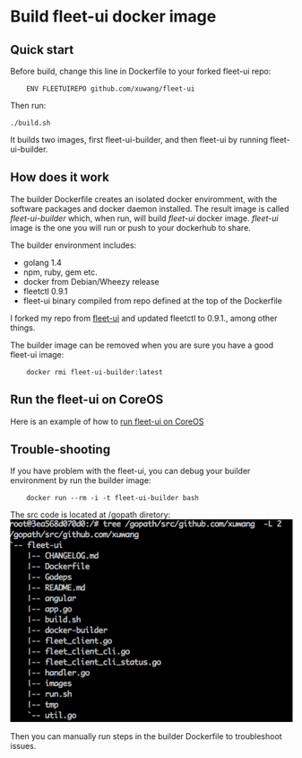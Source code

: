 # Build fleet-ui docker image

## Quick start

Before build, change this line in Dockerfile to your forked fleet-ui repo:

        ENV FLEETUIREPO github.com/xuwang/fleet-ui

Then run:

	./build.sh

It builds two images, first fleet-ui-builder, and then fleet-ui by running fleet-ui-builder.

## How does it work

The builder Dockerfile creates an isolated docker enviromment, with the software packages and docker daemon installed. The result 
image is called _fleet-ui-builder_ which, when run, will build _fleet-ui_ docker image. _fleet-ui_ image is the one you will run or
push to your dockerhub to share. 

The builder environment includes:

* golang 1.4
* npm, ruby, gem etc.
* docker from Debian/Wheezy release
* fleetctl 0.9.1 
* fleet-ui binary compiled from repo defined at the top of the Dockerfile

I forked my repo from [fleet-ui](https://github.com/purpleworks/fleet-ui.git) and updated fleetctl to 0.9.1., among other things.

The builder image can be removed when you are sure you have a good fleet-ui image: 

        docker rmi fleet-ui-builder:latest

## Run the fleet-ui on CoreOS

Here is an example of how to [run fleet-ui on CoreOS](https://github.com/xuwang/coreos-docker-dev/blob/master/README-fleet-ui.md)
## Trouble-shooting

If you have problem with the fleet-ui, you can debug your builder environment by run the builder image:

        docker run --rm -i -t fleet-ui-builder bash

The src code is located at /gopath diretory:
![fleet-ui src tree](images/fleet-ui-src.png "fleet-ui src tree")

Then you can manually run steps in the builder Dockerfile to troubleshoot issues.
